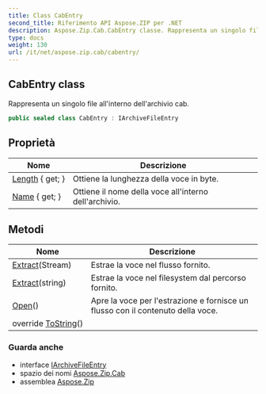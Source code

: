 ```yaml
---
title: Class CabEntry
second_title: Riferimento API Aspose.ZIP per .NET
description: Aspose.Zip.Cab.CabEntry classe. Rappresenta un singolo file allinterno dellarchivio cab.
type: docs
weight: 130
url: /it/net/aspose.zip.cab/cabentry/
---
```

## CabEntry class

Rappresenta un singolo file all'interno dell'archivio cab.

```csharp
public sealed class CabEntry : IArchiveFileEntry
```

## Proprietà

| Nome | Descrizione |
| --- | --- |
| [Length](../../aspose.zip.cab/cabentry/length/) { get; } | Ottiene la lunghezza della voce in byte. |
| [Name](../../aspose.zip.cab/cabentry/name/) { get; } | Ottiene il nome della voce all'interno dell'archivio. |

## Metodi

| Nome | Descrizione |
| --- | --- |
| [Extract](../../aspose.zip.cab/cabentry/extract/#extract_1)(Stream) | Estrae la voce nel flusso fornito. |
| [Extract](../../aspose.zip.cab/cabentry/extract/#extract)(string) | Estrae la voce nel filesystem dal percorso fornito. |
| [Open](../../aspose.zip.cab/cabentry/open/)() | Apre la voce per l'estrazione e fornisce un flusso con il contenuto della voce. |
| override [ToString](../../aspose.zip.cab/cabentry/tostring/)() |  |

### Guarda anche

* interface [IArchiveFileEntry](../../aspose.zip/iarchivefileentry/)
* spazio dei nomi [Aspose.Zip.Cab](../../aspose.zip.cab/)
* assemblea [Aspose.Zip](../../)


